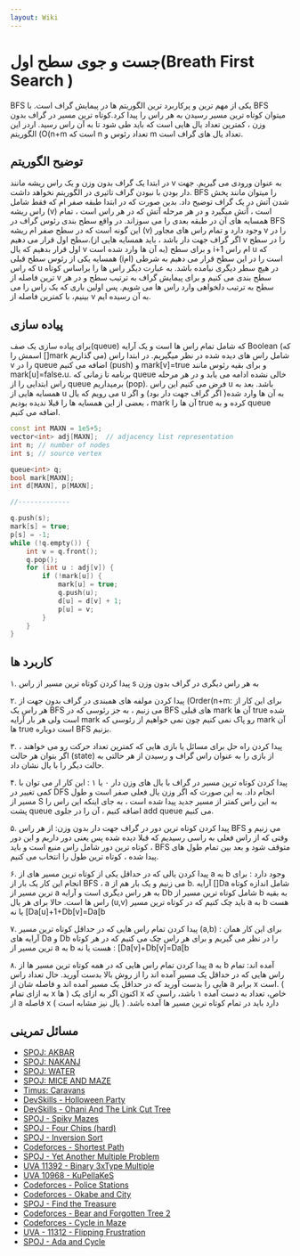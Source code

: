 ```yaml
---
layout: Wiki
---
```


# جست و جوی سطح اول(Breath First Search )

BFS یکی از مهم ترین و پرکاربرد ترین الگوریتم ها در پیمایش گراف است. با BFS میتوان کوتاه ترین مسیر رسیدن به هر راس را پیدا کرد.کوتاه ترین مسیر در گراف بدون وزن ، کمترین تعداد یال هایی است که باید طی شود تا به آن راس رسید. اردر این الگوریتم (O(n+m است که n تعداد رئوس و m تعداد یال های گراف است.

## توضیح الگوریتم

در ابتدا یک گراف بدون وزن و یک راس ریشه مانند v به عنوان ورودی می گیریم. جهت دار بودن با نبودن گراف تاثیری در الگوریتم نخواهد داشت.
BFS را میتوان مانند پخش شدن آتش در یک گراف توضیح داد. بدین صورت که در ابتدا طبقه صفر ام که فقط شامل راس ریشه (v) است ، آتش میگیرد و در هر مرحله آتش که در هر راس است ، تمام همسایه های آن در طبقه بعدی را می سوزاند.
در واقع سطح بندی رئوس گراف در BFS این گونه است که در سطح صفر ام ریشه (v) وجود دارد و تمام راس های مجاور v را در سطح اول قرار می دهیم.(اگر گراف جهت دار باشد ، باید همسایه هایی از v را در سطح اول قرار بدهیم که یال v به آن ها وارد شده است)
و برای سطح i+1 ام راس u که همسایه یکی از رئوس سطح قبلی (iام) است را در این سطح قرار می دهیم به شرطی که راس u در هیچ سطر دیگری نیامده باشد. به عبارت دیگر راس ها را براساس کوتاه ترین فاصله از v سطح بندی می کنیم و برای پیمایش گراف به ترتیب سطح و در هر سطح به ترتیب دلخواهی وارد راس ها می شویم. پس اولین باری که یک راس را می بینیم، با کمترین فاصله از v به آن رسیده ایم.

## پیاده سازی

برای پیاده سازی یک صف(queue) که شامل تمام راس ها است و یک آرایه Boolean (که اسمش را []mark می گذاریم) شامل راس های دیده شده در نظر میگیریم.
در ابتدا راس v را در queue اضافه می کنیم (push) و mark[v]=true و برای بقیه رئوس مانند mark[u]=false،u.
برنامه تا زمانی که  queue خالی نشده ادامه می یابد و در هر مرحله راس ابتدایی را از queue برمیداریم (pop).
فرض می کنیم این راس u باشد. بعد به همسایه هایی از u می رویم که یال u به آن ها وارد شده( اگر گراف جهت دار بود) و اگر بعضی از این همسایه ها را قبلا ندیده بودیم ، mark آن ها را true کرده و به queue اضافه می کنیم.

```C++
const int MAXN = 1e5+5;
vector<int> adj[MAXN];  // adjacency list representation
int n; // number of nodes
int s; // source vertex

queue<int> q;
bool mark[MAXN];
int d[MAXN], p[MAXN];

//-------------

q.push(s);
mark[s] = true;
p[s] = -1;
while (!q.empty()) {
    int v = q.front();
    q.pop();
    for (int u : adj[v]) {
        if (!mark[u]) {
            mark[u] = true;
            q.push(u);
            d[u] = d[v] + 1;
            p[u] = v;
        }
    }
}
```

## کاربرد ها

۱. پیدا کردن کوتاه ترین مسیر از راس s به هر راس دیگری در گراف بدون وزن

۲. پیدا کردن مولفه های همبندی در گراف بدون جهت از (Order(n+m: برای این کار از هر راس یک BFS می زنیم ، به جز رئوسی که در BFS های قبلی mark آن 
ها true شده است ولی هر بار آرایه mark رو پاک نمی کنیم چون نمی خواهیم از رئوسی که mark آن ها true است دوباره BFS بزنیم.

۳. پیدا کردن راه حل برای مسائل یا بازی هایی که کمترین تعداد حرکت رو می خواهند ، اگر بتوان هر حالت (state) از بازی را به عنوان راس گراف و 
رسیدن از هر حالتی به حالت دیگر را با یال نشان داد.

۴. پیدا کردن کوتاه ترین مسیر در گراف با یال های وزن دار  ۰ یا ۱ : این کار ار می توان با کمی تغییر در DFS انجام داد. به این صورت که اگر وزن 
یال فعلی صفر است و طول مسیر از S به این راس کمتر از مسیر جدید پیدا شده است ، به جای اینکه این راس را پشت queue اضافه کنیم ، آن را در جلوی 
add queue می کنیم.

۵. پیدا کردن کوتاه ترین دور در گراف جهت دار بدون وزن: از هر راس BFS می زنیم و وقتی  که از راس فعلی به راسی رسیدیم که قبلا دیده شده پس یعنی 
دور داریم و این دور ، کوتاه ترین دور شامل راس منبع است و باید BFS متوقف شود و بعد بین تمام طول های پیدا شده ، کوتاه ترین طول را انتخاب می 
کنیم.

۶. پیدا کردن یالی که در حداقل یکی از کوتاه ترین مسیر های از a به b وجود دارد : برای انجام این کار یک بار از BFS ، a می زنیم و یک بار هم از b. آرایه 
[]Da شامل اندازه کوتاه ترین مسیر از a به هر راس دیگری است و آرایه Db شامل کوتاه ترین مسیر از b به بقیه راس ها است. حالا برای هر یال (u,v) 
باید چک کنیم که در کوتاه ترین مسیر a به b هست یا نه [Da[u]+1+Db[v]=Da[b

۷. پیدا کردن تمام راس هایی که در حداقل کوتاه ترین مسیر (a,b) : برای این کار همان آرایه های Da و Db را در نظر می گیریم و برای هر راس چک می کنیم که در 
هر کوتاه ترین مسیر از a به b هست یا نه : [Da[v]+Db[v]=Da[b

۸. پیدا کردن تمام راس هایی که در همه کوتاه ترین مسیر ها از
a
به
b
آمده اند: تمام راس هایی که در حداقل یک مسیر آمده اند را از روش بالا بدست آورید. حال تعداد راس هایی را بدست آورید که در حداقل یک مسیر آمده اند و فاصله شان از
a
برابر
x
است. ( به ازای تمام
x
ها ) اکنون اگر به ازای یک x خاص، تعداد به دست آمده ۱ باشد، راسی که از a فاصله x دارد باید در تمام کوتاه ترین مسیر ها آمده باشد. ( یال نیز مشابه است )

## مسائل تمرینی
* [SPOJ: AKBAR](http://spoj.com/problems/AKBAR)
* [SPOJ: NAKANJ](http://www.spoj.com/problems/NAKANJ/)
* [SPOJ: WATER](http://www.spoj.com/problems/WATER)
* [SPOJ: MICE AND MAZE](http://www.spoj.com/problems/MICEMAZE/)
* [Timus: Caravans](http://acm.timus.ru/problem.aspx?space=1&num=2034)
* [DevSkills - Holloween Party](https://devskill.com/CodingProblems/ViewProblem/60)
* [DevSkills - Ohani And The Link Cut Tree](https://devskill.com/CodingProblems/ViewProblem/150)
* [SPOJ - Spiky Mazes](http://www.spoj.com/problems/SPIKES/)
* [SPOJ - Four Chips (hard)](http://www.spoj.com/problems/ADV04F1/)
* [SPOJ - Inversion Sort](http://www.spoj.com/problems/INVESORT/)
* [Codeforces - Shortest Path](http://codeforces.com/contest/59/problem/E)
* [SPOJ - Yet Another Multiple Problem](http://www.spoj.com/problems/MULTII/)
* [UVA 11392 - Binary 3xType Multiple](https://uva.onlinejudge.org/index.php?option=com_onlinejudge&Itemid=8&page=show_problem&problem=2387)
* [UVA 10968 - KuPellaKeS](https://uva.onlinejudge.org/index.php?option=com_onlinejudge&Itemid=8&page=show_problem&problem=1909)
* [Codeforces - Police Stations](http://codeforces.com/contest/796/problem/D)
* [Codeforces - Okabe and City](http://codeforces.com/contest/821/problem/D)
* [SPOJ - Find the Treasure](http://www.spoj.com/problems/DIGOKEYS/)
* [Codeforces - Bear and Forgotten Tree 2](http://codeforces.com/contest/653/problem/E)
* [Codeforces - Cycle in Maze](http://codeforces.com/contest/769/problem/C)
* [UVA - 11312 - Flipping Frustration](https://uva.onlinejudge.org/index.php?option=com_onlinejudge&Itemid=8&page=show_problem&problem=2287)
* [SPOJ - Ada and Cycle](http://www.spoj.com/problems/ADACYCLE/)

